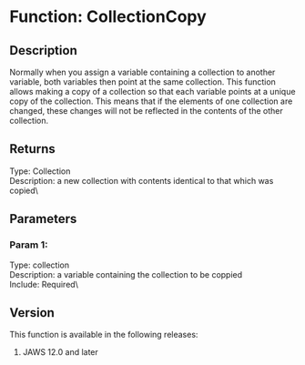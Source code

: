 # Function: CollectionCopy

## Description

Normally when you assign a variable containing a collection to another
variable, both variables then point at the same collection. This
function allows making a copy of a collection so that each variable
points at a unique copy of the collection. This means that if the
elements of one collection are changed, these changes will not be
reflected in the contents of the other collection.

## Returns

Type: Collection\
Description: a new collection with contents identical to that which was
copied\

## Parameters

### Param 1:

Type: collection\
Description: a variable containing the collection to be coppied\
Include: Required\

## Version

This function is available in the following releases:

1.  JAWS 12.0 and later
